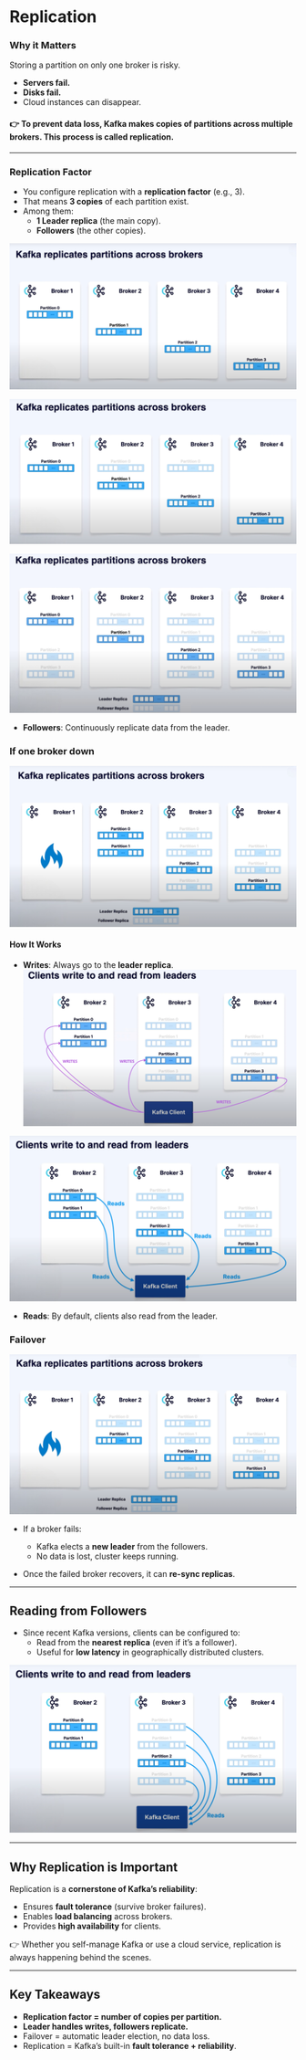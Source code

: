 # Replication

### Why it Matters
Storing a partition on only one broker is risky.
- **Servers fail.**
- **Disks fail.**
- Cloud instances can disappear.

#### 👉 To prevent data loss, Kafka makes copies of partitions across multiple brokers. This process is called replication.

---

### Replication Factor
- You configure replication with a **replication factor** (e.g., 3).
- That means **3 copies** of each partition exist.
- Among them:
    - **1 Leader replica** (the main copy).
    - **Followers** (the other copies).

![replication_1.png](images/replication/replication_1.png)

![replication_2.png](images/replication/replication_2.png)

![replication_3.png](images/replication/replication_3.png)
- **Followers**: Continuously replicate data from the leader.

### If one broker down
![replication_5.png](images/replication/replication_5.png)

#### How It Works
- **Writes**: Always go to the **leader replica**.
![replication_7.png](images/replication/replication_7.png)

![replication_8.png](images/replication/replication_8.png)
- **Reads**: By default, clients also read from the leader.


### Failover
![replication_4.png](images/replication/replication_4.png)
- If a broker fails:
    - Kafka elects a **new leader** from the followers.
    - No data is lost, cluster keeps running.

- Once the failed broker recovers, it can **re-sync replicas**.

---

## Reading from Followers
- Since recent Kafka versions, clients can be configured to:
    - Read from the **nearest replica** (even if it’s a follower).
    - Useful for **low latency** in geographically distributed clusters.

![replication_9.png](images/replication/replication_9.png)

---

## Why Replication is Important
Replication is a **cornerstone of Kafka’s reliability**:
- Ensures **fault tolerance** (survive broker failures).
- Enables **load balancing** across brokers.
- Provides **high availability** for clients.

👉 Whether you self-manage Kafka or use a cloud service, replication is always happening behind the scenes.

---

## Key Takeaways
- **Replication factor = number of copies per partition.**
- **Leader handles writes, followers replicate.**
- Failover = automatic leader election, no data loss.
- Replication = Kafka’s built-in **fault tolerance + reliability**.